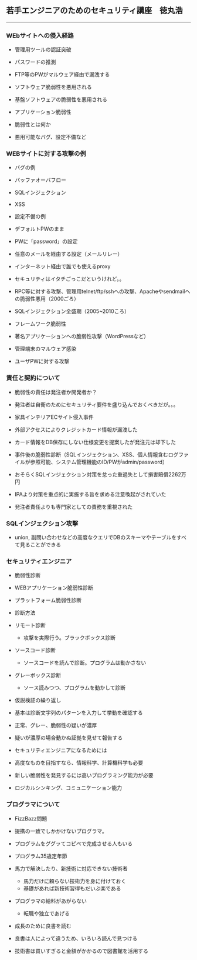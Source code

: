 ## 若手エンジニアのためのセキュリティ講座　徳丸浩

<hr>

### WEbサイトへの侵入経路
* 管理用ツールの認証突破
 * パスワードの推測
 * FTP等のPWがマルウェア経由で漏洩する


* ソフトウェア脆弱性を悪用される
 * 基盤ソフトウェアの脆弱性を悪用される
 * アプリケーション脆弱性


 * 脆弱性とは何か
  * 悪用可能なバグ、設定不備など

### WEBサイトに対する攻撃の例
* バグの例
 * バッファオーバフロー
 * SQLインジェクション
 * XSS


* 設定不備の例
 * デフォルトPWのまま
 * PWに「password」の設定
 * 任意のメールを経由する設定（メールリレー）
 * インターネット経由で誰でも使えるproxy


* セキュリティはイタチごっこだというけれど。。
 * RPC等に対する攻撃、管理用telnet/ftp/sshへの攻撃、Apacheやsendmailへの脆弱性悪用（2000ごろ）
 * SQLインジェクション全盛期（2005~2010ころ）
 * フレームワーク脆弱性
 * 著名アプリケーションへの脆弱性攻撃（WordPressなど）
 * 管理端末のマルウェア感染
 * ユーザPWに対する攻撃

### 責任と契約について
* 脆弱性の責任は発注者か開発者か？
 * 発注者は自衛のためにセキュリティ要件を盛り込んでおくべきだが。。。


* 家具インテリアECサイト侵入事件
 * 外部アクセスによりクレジットカード情報が漏洩した
 * カード情報をDB保存にしない仕様変更を提案したが発注元は却下した
 * 事件後の脆弱性診断（SQLインジェクション、XSS、個人情報含むログファイルが参照可能、システム管理機能のID/PWがadmin/password）
 * おそらくSQLインジェクション対策を怠った重過失として損害賠償2262万円
 * IPAより対策を重点的に実施する旨を求める注意喚起がされていた
 * 発注者責任よりも専門家としての責務を重視された

### SQLインジェクション攻撃
 * union, 副問い合わせなどの高度なクエリでDBのスキーマやテーブルをすべて見ることができる

### セキュリティエンジニア
* 脆弱性診断
 * WEBアプリケーション脆弱性診断
 * プラットフォーム脆弱性診断


* 診断方法
 * リモート診断
   * 攻撃を実際行う。ブラックボックス診断
 * ソースコード診断
   * ソースコードを読んで診断。プログラムは動かさない
 * グレーボックス診断
   * ソース読みつつ、プログラムを動かして診断


* 仮説検証の繰り返し
 * 基本は診断文字列のパターンを入力して挙動を確認する
 * 正常、グレー、脆弱性の疑いが濃厚
 * 疑いが濃厚の場合動かぬ証拠を見せて報告する


* セキュリティエンジニアになるためには
 * 高度なものを目指すなら、情報科学、計算機科学も必要
 * 新しい脆弱性を発見するには高いプログラミング能力が必要
 * ロジカルシンキング、コミュニケーション能力

### プログラマについて
* FizzBazz問題
 * 提携の一致でしかかけないプログラマ。
  * プログラムをググッてコピペで完成させる人もいる


* プログラム35歳定年節
 * 馬力で解決したり、新技術に対応できない技術者
   * 馬力だけに頼らない技術力を身に付けておく
   * 基礎があれば新技術習得もだいぶ楽である
 * プログラマの給料があがらない
   * 転職や独立であげる


* 成長のために良書を読む
 * 良書は人によって違うため、いろいろ読んで見つける
 * 技術書は買いすぎると金額がかかるので図書館を活用する
